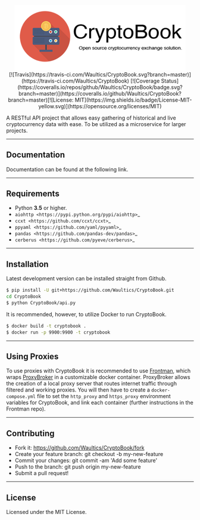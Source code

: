<p align="center">
  <img width="460" src="./assets/CryptoBook Header.png">
  <br>
  [![Travis](https://travis-ci.com/Waultics/CryptoBook.svg?branch=master)](https://travis-ci.com/Waultics/CryptoBook) [![Coverage Status](https://coveralls.io/repos/github/Waultics/CryptoBook/badge.svg?branch=master)](https://coveralls.io/github/Waultics/CryptoBook?branch=master)[![License: MIT](https://img.shields.io/badge/License-MIT-yellow.svg)](https://opensource.org/licenses/MIT)
</p>


A RESTful API project that allows easy gathering of historical and live cryptocurrency data with ease. To be utilized as a microservice for larger projects.

---

## Documentation

Documentation can be found at the following link.

---

## Requirements

* Python **3.5** or higher.
* `aiohttp <https://pypi.python.org/pypi/aiohttp>`_
* `ccxt <https://github.com/ccxt/ccxt>`_
* `ppyaml <https://github.com/yaml/pyyaml>`_
* `pandas <https://github.com/pandas-dev/pandas>`_
* `cerberus <https://github.com/pyeve/cerberus>`_


---

## Installation

Latest development version can be installed straight from Github.

```bash
$ pip install -U git+https://github.com/Waultics/CryptoBook.git
cd CryptoBook
$ python CryptoBook/api.py
```

It is recommended, however, to utilize Docker to run CryptoBook.

```bash
$ docker build -t cryptobook .
$ docker run -p 9900:9900 -t cryptobook
```

---

## Using Proxies

To use proxies with CryptoBook it is recommended to use [Frontman](https://github.com/synchronizing/Frontman), which wraps [ProxyBroker](https://github.com/constverum/ProxyBroker) in a customizable docker container. ProxyBroker allows the creation of a local proxy server that routes internet traffic through filtered and working proxies. You will then have to create a `docker-compose.yml` file to set the `http_proxy` and `https_proxy` environment variables for CryptoBook, and link each container (further instructions in the Frontman repo).

---

## Contributing

* Fork it: https://github.com/Waultics/CryptoBook/fork
* Create your feature branch: git checkout -b my-new-feature
* Commit your changes: git commit -am 'Add some feature'
* Push to the branch: git push origin my-new-feature
* Submit a pull request!

---

## License

Licensed under the MIT License.
